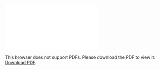 <object data="christ-in-song/CIS1908pdfs/593.pdf" type="application/pdf" width="100%" height="1024px">
    <embed src="christ-in-song/CIS1908pdfs/593.pdf">
        <p>This browser does not support PDFs. Please download the PDF to view it: <a href="christ-in-song/CIS1908pdfs/593.pdf">Download PDF</a>.</p>
    </embed>
</object>
